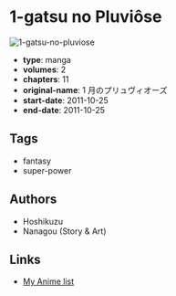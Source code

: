 # 1-gatsu no Pluviôse

![1-gatsu-no-pluviose](https://cdn.myanimelist.net/images/manga/1/98269.jpg)

-   **type**: manga
-   **volumes**: 2
-   **chapters**: 11
-   **original-name**: 1 月のプリュヴィオーズ
-   **start-date**: 2011-10-25
-   **end-date**: 2011-10-25

## Tags

-   fantasy
-   super-power

## Authors

-   Hoshikuzu
-   Nanagou (Story & Art)

## Links

-   [My Anime list](https://myanimelist.net/manga/56473/1-gatsu_no_Pluvi%C3%B4se)
